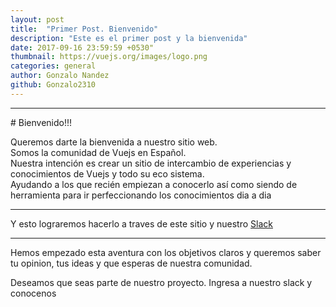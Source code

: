 ```yaml
---
layout: post
title:  "Primer Post. Bienvenido"
description: "Este es el primer post y la bienvenida"
date: 2017-09-16 23:59:59 +0530"
thumbnail: https://vuejs.org/images/logo.png
categories: general
author: Gonzalo Nandez
github: Gonzalo2310
---
```


<hr>
# Bienvenido!!!

Queremos darte la bienvenida a nuestro sitio web.<br>
Somos la comunidad de Vuejs en Español.<br>
Nuestra intención es crear un sitio de intercambio de experiencias y conocimientos de Vuejs y todo su eco sistema.<br>
Ayudando a los que recién empiezan a conocerlo así como siendo de herramienta para ir perfeccionando los conocimientos dia a dia
<hr>
Y esto lograremos hacerlo a traves de este sitio y nuestro <a href="https://slack.vue-es.org/">Slack</a><br>
<hr>

Hemos empezado esta aventura con los objetivos claros  y queremos saber tu opinion, tus ideas y que esperas de nuestra comunidad.

Deseamos que seas parte de nuestro proyecto. Ingresa a nuestro slack y conocenos


